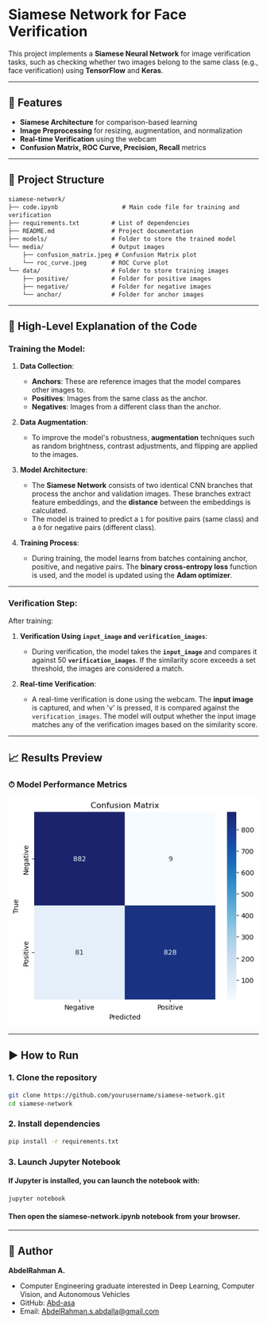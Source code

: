 # Siamese Network for Face Verification

This project implements a **Siamese Neural Network** for image verification tasks, such as checking whether two images belong to the same class (e.g., face verification) using **TensorFlow** and **Keras**.

---

## 🚀 Features

- **Siamese Architecture** for comparison-based learning
- **Image Preprocessing** for resizing, augmentation, and normalization
- **Real-time Verification** using the webcam
- **Confusion Matrix, ROC Curve, Precision, Recall** metrics

---

## 📁 Project Structure

```
siamese-network/
├── code.ipynb                  # Main code file for training and verification
├── requirements.txt         # List of dependencies
├── README.md                # Project documentation
├── models/                  # Folder to store the trained model
└── media/                   # Output images
    ├── confusion_matrix.jpeg # Confusion Matrix plot
    └── roc_curve.jpeg       # ROC Curve plot
└── data/                    # Folder to store training images
    ├── positive/            # Folder for positive images
    ├── negative/            # Folder for negative images
    └── anchor/              # Folder for anchor images
```

---

## 🧠 High-Level Explanation of the Code

### **Training the Model:**

1. **Data Collection**:
   - **Anchors**: These are reference images that the model compares other images to.
   - **Positives**: Images from the same class as the anchor.
   - **Negatives**: Images from a different class than the anchor.

2. **Data Augmentation**:
   - To improve the model's robustness, **augmentation** techniques such as random brightness, contrast adjustments, and flipping are applied to the images.

3. **Model Architecture**:
   - The **Siamese Network** consists of two identical CNN branches that process the anchor and validation images. These branches extract feature embeddings, and the **distance** between the embeddings is calculated.
   - The model is trained to predict a `1` for positive pairs (same class) and a `0` for negative pairs (different class).

4. **Training Process**:
   - During training, the model learns from batches containing anchor, positive, and negative pairs. The **binary cross-entropy loss** function is used, and the model is updated using the **Adam optimizer**.

---

### **Verification Step:**

After training:

1. **Verification Using `input_image` and `verification_images`**:
   - During verification, the model takes the **`input_image`** and compares it against 50 **`verification_images`**. If the similarity score exceeds a set threshold, the images are considered a match.

2. **Real-time Verification**:
   - A real-time verification is done using the webcam. The **input image** is captured, and when 'v' is pressed, it is compared against the `verification_images`. The model will output whether the input image matches any of the verification images based on the similarity score.

---

## 📈 Results Preview

### ⏱ Model Performance Metrics

![Confusion Matrix](media/confusion_matrix.jpeg)

---

## ▶️ How to Run

### 1. Clone the repository
```bash
git clone https://github.com/yourusername/siamese-network.git
cd siamese-network
```
### 2. Install dependencies
```bash
pip install -r requirements.txt
```
### 3. Launch Jupyter Notebook
#### If Jupyter is installed, you can launch the notebook with:

```bash
jupyter notebook
```

#### Then open the **siamese-network.ipynb** notebook from your browser.

---

## 👤 Author

**AbdelRahman A.**

- Computer Engineering graduate interested in Deep Learning, Computer Vision, and Autonomous Vehicles
- GitHub: [Abd-asa](https://github.com/Abd-asa)
- Email: [AbdelRahman.s.abdalla@gmail.com](mailto:AbdelRahman.s.abdalla@gmail.com)
